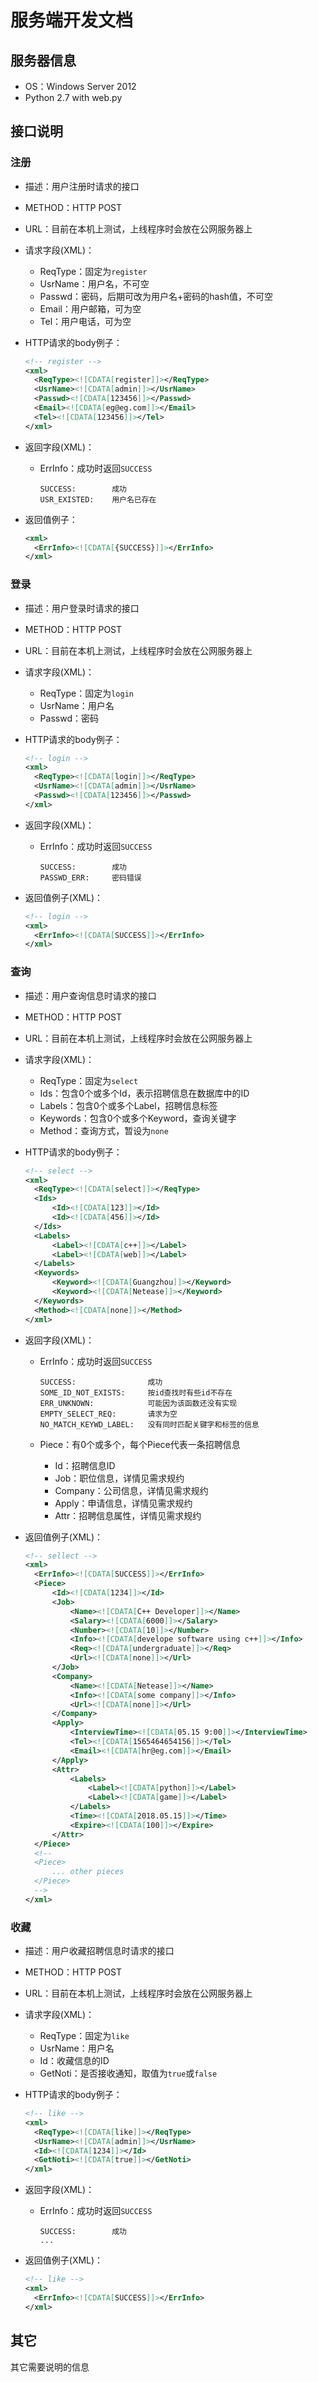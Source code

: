 # 服务端开发文档

## 服务器信息

* OS：Windows Server 2012
* Python 2.7 with web.py

## 接口说明

### 注册

* 描述：用户注册时请求的接口

* METHOD：HTTP POST

* URL：目前在本机上测试，上线程序时会放在公网服务器上

* 请求字段(XML)：

  * ReqType：固定为`register`
  * UsrName：用户名，不可空
  * Passwd：密码，后期可改为用户名+密码的hash值，不可空
  * Email：用户邮箱，可为空
  * Tel：用户电话，可为空

* HTTP请求的body例子：

  ```xml
  <!-- register -->
  <xml>
  	<ReqType><![CDATA[register]]></ReqType>
  	<UsrName><![CDATA[admin]]></UsrName>
  	<Passwd><![CDATA[123456]]></Passwd>
  	<Email><![CDATA[eg@eg.com]]></Email>
  	<Tel><![CDATA[123456]]></Tel>
  </xml>
  ```

* 返回字段(XML)：

  * ErrInfo：成功时返回`SUCCESS`

    ```
    SUCCESS:		成功
    USR_EXISTED:	用户名已存在
    ```

* 返回值例子：

  ```xml
  <xml>
  	<ErrInfo><![CDATA[{SUCCESS}]]></ErrInfo>
  </xml>
  ```

### 登录

* 描述：用户登录时请求的接口

* METHOD：HTTP POST

* URL：目前在本机上测试，上线程序时会放在公网服务器上

* 请求字段(XML)：

  * ReqType：固定为`login`
  * UsrName：用户名
  * Passwd：密码

* HTTP请求的body例子：

  ```xml
  <!-- login -->
  <xml>
  	<ReqType><![CDATA[login]]></ReqType>
  	<UsrName><![CDATA[admin]]></UsrName>
  	<Passwd><![CDATA[123456]]></Passwd>
  </xml>
  ```

* 返回字段(XML)：

  - ErrInfo：成功时返回`SUCCESS`

    ```
    SUCCESS:		成功
    PASSWD_ERR:		密码错误
    ```

* 返回值例子(XML)：

  ```xml
  <!-- login -->
  <xml>
  	<ErrInfo><![CDATA[SUCCESS]]></ErrInfo>
  </xml>
  ```

### 查询

* 描述：用户查询信息时请求的接口

* METHOD：HTTP POST

* URL：目前在本机上测试，上线程序时会放在公网服务器上

* 请求字段(XML)：

  * ReqType：固定为`select`
  * Ids：包含0个或多个Id，表示招聘信息在数据库中的ID
  * Labels：包含0个或多个Label，招聘信息标签
  * Keywords：包含0个或多个Keyword，查询关键字
  * Method：查询方式，暂设为`none`

* HTTP请求的body例子：

  ```xml
  <!-- select -->
  <xml>
  	<ReqType><![CDATA[select]]></ReqType>
  	<Ids>
  		<Id><![CDATA[123]]></Id>
  		<Id><![CDATA[456]]></Id>
  	</Ids>
  	<Labels>
  		<Label><![CDATA[c++]]></Label>
  		<Label><![CDATA[web]]></Label>
  	</Labels>
  	<Keywords>
  		<Keyword><![CDATA[Guangzhou]]></Keyword>
  		<Keyword><![CDATA[Netease]]></Keyword>
  	</Keywords>
  	<Method><![CDATA[none]]></Method>
  </xml>
  ```

* 返回字段(XML)：

  - ErrInfo：成功时返回`SUCCESS`

    ```
    SUCCESS:				成功
    SOME_ID_NOT_EXISTS:		按id查找时有些id不存在
    ERR_UNKNOWN:			可能因为该函数还没有实现
    EMPTY_SELECT_REQ:		请求为空
    NO_MATCH_KEYWD_LABEL:	没有同时匹配关键字和标签的信息
    ```

  - Piece：有0个或多个，每个Piece代表一条招聘信息

    * Id：招聘信息ID
    * Job：职位信息，详情见需求规约
    * Company：公司信息，详情见需求规约
    * Apply：申请信息，详情见需求规约
    * Attr：招聘信息属性，详情见需求规约

* 返回值例子(XML)：

  ```xml
  <!-- sellect -->
  <xml>
  	<ErrInfo><![CDATA[SUCCESS]]></ErrInfo>
  	<Piece>
  		<Id><![CDATA[1234]]></Id>
  		<Job>
  			<Name><![CDATA[C++ Developer]]></Name>
  			<Salary><![CDATA[6000]]></Salary>
  			<Number><![CDATA[10]]></Number>
  			<Info><![CDATA[develope software using c++]]></Info>
  			<Req><![CDATA[undergraduate]]></Req>
  			<Url><![CDATA[none]]></Url>
  		</Job>
  		<Company>
  			<Name><![CDATA[Netease]]></Name>
  			<Info><![CDATA[some company]]></Info>
  			<Url><![CDATA[none]]></Url>
  		</Company>
  		<Apply>
  			<InterviewTime><![CDATA[05.15 9:00]]></InterviewTime>
  			<Tel><![CDATA[1565464654156]]></Tel>
  			<Email><![CDATA[hr@eg.com]]></Email>
  		</Apply>
  		<Attr>
  			<Labels>
  				<Label><![CDATA[python]]></Label>
  				<Label><![CDATA[game]]></Label>
  			</Labels>
  			<Time><![CDATA[2018.05.15]]></Time>
  			<Expire><![CDATA[100]]></Expire>
  		</Attr>
  	</Piece>
  	<!--
  	<Piece>
  		... other pieces
  	</Piece>
  	-->
  </xml>
  ```

### 收藏

* 描述：用户收藏招聘信息时请求的接口

* METHOD：HTTP POST

* URL：目前在本机上测试，上线程序时会放在公网服务器上

* 请求字段(XML)：

  * ReqType：固定为`like`
  * UsrName：用户名
  * Id：收藏信息的ID
  * GetNoti：是否接收通知，取值为`true`或`false`

* HTTP请求的body例子：

  ```xml
  <!-- like -->
  <xml>
  	<ReqType><![CDATA[like]]></ReqType>
  	<UsrName><![CDATA[admin]]></UsrName>
  	<Id><![CDATA[1234]]></Id>
  	<GetNoti><![CDATA[true]]></GetNoti>
  </xml>
  ```

* 返回字段(XML)：

  - ErrInfo：成功时返回`SUCCESS`

    ```
    SUCCESS:		成功
    ...
    ```

* 返回值例子(XML)：

  ```xml
  <!-- like -->
  <xml>
  	<ErrInfo><![CDATA[SUCCESS]]></ErrInfo>
  </xml>
  ```


## 其它

其它需要说明的信息